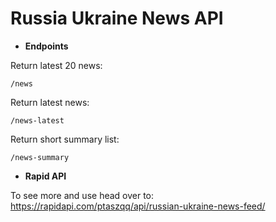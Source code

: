 ﻿# Russia Ukraine News API

* **Endpoints**

Return latest 20 news:

```/news```

Return latest news:

```/news-latest```

Return short summary list:

```/news-summary```


* **Rapid API**

To see more and use head over to: <https://rapidapi.com/ptaszqq/api/russian-ukraine-news-feed/>

